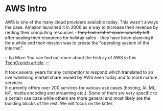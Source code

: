 # AWS Intro

AWS is one of the many cloud providers available today. This wasn't always the case. Amazon launched it in 2006 as a way to increase their revenue by renting their computing resources - ~~they had a lot of spare capacity left after scaling their resources for holiday sales~~ - they have been planning it for a while and their mission was to create the "operating system of the internet".

:::tip More
You can find out more about the history of AWS in this [TechCrunch article](https://techcrunch.com/2016/07/02/andy-jassys-brief-history-of-the-genesis-of-aws/?guccounter=1&guce_referrer=aHR0cHM6Ly93d3cuZ29vZ2xlLmNvbS8&guce_referrer_sig=AQAAACzdQokViJSItCKoXUu43T5U0k02uINPsT0ynNjke9X2Nb2aHXkZKl-_7rp2wUM8x8fTXM_8mGIw8Ruyyy4aej5ArT-FTIGEU4rpUfzLvSj_mRhw31x9UFWrPPThVO6Pc5lG6KBzl4Qls5YIwGpDmyq04BFlW-Qd3_2Y9iDUr6Ia).
:::

It took several years for any competitor to respond which translated to an overwhelming market share owned by AWS even today and to more mature services.  
It currently offers over 200 services for various use cases (hosting, AI, ML, IoT, media encoding and streaming etc.). Some of them are very specific to a certain use case while others are more general and most likely are the building blocks of the rest. We will focus on the latter.
